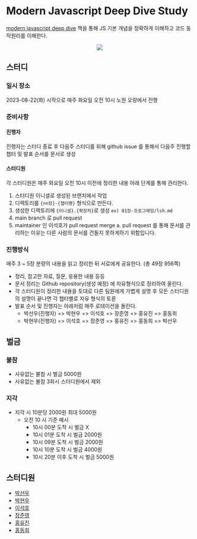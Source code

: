 # Modern Javascript Deep Dive Study

[modern javascript deep dive](https://www.yes24.com/Product/Goods/92742567) 책을 통해 JS 기본 개념을 정확하게 이해하고 코드 동작원리를 이해한다.

<p align="center">
<img src="https://github.com/rrgks6221/js-deep-dive-study/assets/46591459/9df31995-e063-4f07-b640-bdae6494d827">
</p>

## 스터디

### 일시 장소

2023-08-22(화) 시작으로 매주 화요일 오전 10시 노원 오랑에서 진행

### 준비사항

#### 진행자

진행자는 스터디 종료 후 다음주 스터디를 위해 github issue 를 통해서 다음주 진행할 챕터 및 발표 순서를 문서로 생성

#### 스터디원

각 스터디원은 매주 화요일 오전 10시 이전에 정리한 내용 아래 단계를 통해 관리한다.

1. 스터디원 이니셜로 생성된 브랜치에서 작업
2. 디렉토리를 `{nn장}-{챕터명}` 형식으로 만든다.
3. 생성한 디렉토리에 `{이니셜}.{확장자}`로 생성
   `ex) 01장-프로그래밍/lsh.md`
4. main branch 로 pull request
5. maintainer 인 이석호가 pull request merge
   a. pull request 를 통해 문서를 관리하는 이유는 다른 사람의 문서를 건들지 못하게하기 위함입니다.

### 진행방식

매주 3 ~ 5장 분량의 내용을 읽고 정리한 뒤 서로에게 공유한다. (총 49장 956쪽)

- 정리, 참고한 자료, 질문, 응용한 내용 등등
- 문서 정리는 Github repository(생성 예정) 에 자유형식으로 정리하여 올린다.
- 각 스터디원이 정리한 내용을 토대로 다른 팀원에게 가볍게 설명 후 모든 스터디원의 설명이 끝나면 각 챕터별로 자유 형식의 토론
- 발표 순서 및 진행자는 아래처럼 매주 로테이션을 돌린다.
  - 박선우(진행자) => 박현우 => 이석호 => 장준영 => 홍유진 => 홍동희
  - 박현우(진행자) => 이석호 => 장준영 => 홍유진 => 홍동희 => 박선우

## 벌금

### 불참

- 사유없는 불참 시 벌금 5000원
- 사유없는 불참 3회시 스터디원에서 제외

### 지각

- 지각 시 10분당 2000원 최대 5000원
  - 오전 10 시 기준 예시
    - 10시 00분 도착 시 벌금 X
    - 10시 01분 도착 시 벌금 2000원
    - 10시 09분 도착 시 벌금 2000원
    - 10시 10분 도착 시 벌금 4000원
    - 10시 20분 이후 도착 시 벌금 5000원

## 스터디원

- [박선우](https://github.com/Rnut3037)
- [박현우](https://github.com/pho9902)
- [이석호](https://github.com/rrgks6221)
- [장준영](https://github.com/wns0901)
- [홍유진](https://github.com/ujeans)
- [홍동희](https://github.com/donkeykong100)
